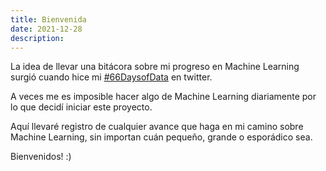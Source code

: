 ```yaml
---
title: Bienvenida
date: 2021-12-28
description:
---
```


La idea de llevar una bitácora sobre mi progreso en Machine Learning surgió cuando hice mi [#66DaysofData](https://twitter.com/search?q=(%2366daysofdata)%20(from%3Ael_keogh)&src=typed_query) en twitter.

A veces me es imposible hacer algo de Machine Learning diariamente por lo que decidí iniciar este proyecto.

Aquí llevaré registro de cualquier avance que haga en mi camino sobre Machine Learning, sin importan cuán pequeño, grande o esporádico sea.

Bienvenidos! :)
